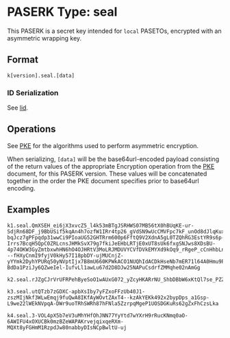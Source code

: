 # PASERK Type: seal

This PASERK is a secret key intended for `local` PASETOs, encrypted with an
asymmetric wrapping key.

## Format

    k[version].seal.[data]

### ID Serialization

See [lid](lid.md).

## Operations

See [PKE](../operations/PKE.md) for the algorithms used to perform
asymmetric encryption.

When serializing, `[data]` will be the base64url-encoded payload consisting
of the return values of the appropriate Encryption operation from the
[PKE](../operations/PKE.md) document, for this PASERK version.
These values will be concatenated together in the order the PKE document specifies
prior to base64url encoding.

## Examples

```
k1.seal.QmXSEH_ei6jX3xvcZ5_l4k53mBTgJSRHWS07MB56tX0hBUqKE-ur-SdjRn68DF_j9BbUSif5kqAn4h7ozfW1IRr4tp26_gVdSN9wUcCMVFpc7kF_unOd8dJlqKuxAxy8pfVRtN5no12JKogWU9EBE1y8iv6k1CDetlU8htQsBhvpcNigBhFooNt8J2UZrNppDSlzO-bqJcz7gPFpqdp31wwCi9PIoaUG52GHTRrm600p6FftQ9V2XdnA5gL0TZQhRG3EstYR9s6p-Irrs7BcqH5QpC0ZRLcnsJHMkSvX79g7fkiJeEHbLRTjE0xUT8sUk6fxgSNJws8XDsBU-4p74OKW3GyZmtbxwhHN6hO4OJHRtV3MoLRJMDUVYCVfDVkEMYXd9kOq9_rRgeP_cCnHhbLncIpEUUfvLB_8OAesU6h88ulKDdsyIs2a7HCrvjfKwni4iz8yAabUf7JTzieoX9zRsYe52i6vmujSgiuiwKS_EbdPTKNiPu308QHfu_bubXYkRXmU6ieziqU1f4FAklxGNK9sZpK_uEYIUrhiT6uqIJmkMU410XFnVwkebd6OGXFoGvvIyaq0iPaF---fHXyCnmI9fyjV0kHy57I18pbDY-ujMUCnjZ-yYYmk2DyhYPURq50yNVptIjx7B8mU660KPWkACO1NUQhIdACDkHseNb7mER71l64A0Hmu9PZB4VHBH4NBhtdvll2vIVcLPk-BdDa1PziJy6QZweIel-IufvLl1awLu67d2D8DJw25NAPuCsdrfZMMqhe02nAmGg
``` 

```
k2.seal.rJZgCJrVrUFRPehByeSoO1wAUxG072_yZcyHKARrNU_ShbDBbW6xKtQl7se_PZZ9z1z484vcWmp0iTWGcVplCj2oZClme5JBCQeYSqc2lDev3xTFgOiRxX71gnnxSBkO
```

```
k3.seal.utQTzb7zGDXC-apbXsIby7yFZxoFFzUb40J1-zszMIjNkf3WLwEmqj9fuQwA8IKfAyWOvtZAxT4--kzAkYEKk492x2bypDps_a1Gsp-L9we22lWEkNVpqA-DWr9uoTRhSWRh87hFNla5ZzrpqMgeP1UOSDGKuRs62gZxFhCzsLka
```

```
k4.seal.3-VOL4pX5b7eV3uMhYHfOhJNN77YyYtd7wYXrH9rRucKNmq0aO-6AWIFU4xOXUCBk0mzBZeWAPAKrvejqixqeRXm-MQXt8yFGHmM1RzpdJw80nabbyDIsNCpBwltU-uj
```
